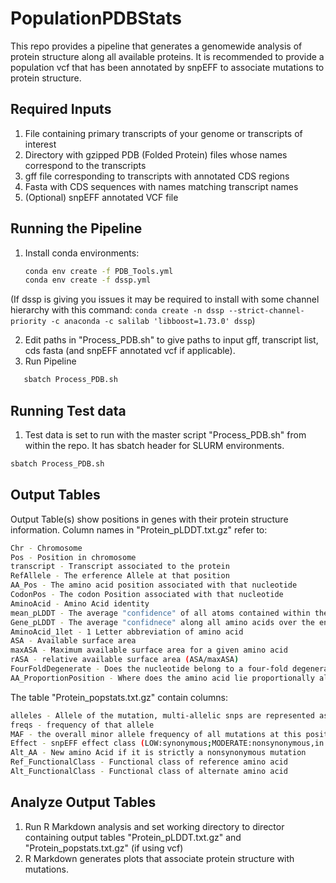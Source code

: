# PopulationPDBStats

This repo provides a pipeline that generates a genomewide analysis of protein structure along all available proteins.  It is recommended to provide a population vcf that has been annotated by snpEFF to associate mutations to protein structure.  


## Required Inputs

1. File containing primary transcripts of your genome or transcripts of interest
2. Directory with gzipped PDB (Folded Protein) files whose names correspond to the transcripts
3. gff file corresponding to transcripts with annotated CDS regions
4. Fasta with CDS sequences with names matching transcript names
5. (Optional) snpEFF annotated VCF file

## Running the Pipeline

1. Install conda environments:
   ```bash
   conda env create -f PDB_Tools.yml
   conda env create -f dssp.yml
   ```
(If dssp is giving you issues it may be required to install with some channel hierarchy with this command: `conda create -n dssp --strict-channel-priority -c anaconda -c salilab 'libboost=1.73.0' dssp`)

2. Edit paths in "Process_PDB.sh" to give paths to input gff, transcript list, cds fasta (and snpEFF annotated vcf if applicable).
3. Run Pipeline
```bash
   sbatch Process_PDB.sh
```
## Running Test data
1. Test data is set to run with the master script "Process_PDB.sh" from within the repo.  It has sbatch header for SLURM environments.
```bash
sbatch Process_PDB.sh
```
## Output Tables
Output Table(s) show positions in genes with their protein structure information.  Column names in "Protein_pLDDT.txt.gz" refer to:

```bash
Chr - Chromosome 
Pos - Position in chromosome
transcript - Transcript associated to the protein
RefAllele - The erference Allele at that position
AA_Pos - The amino acid position associated with that nucleotide
CodonPos - The codon Position associated with that nucleotide
AminoAcid - Amino Acid identity
mean_pLDDT - The average "confidence" of all atoms contained within the amino acid
Gene_pLDDT - The average "confidnece" along all amino acids over the entire protein
AminoAcid_1let - 1 Letter abbreviation of amino acid
ASA - Available surface area
maxASA - Maximum available surface area for a given amino acid              
rASA - relative available surface area (ASA/maxASA)
FourFoldDegenerate - Does the nucleotide belong to a four-fold degenerate codon position (no single nucleotide polymorphism will change amino acid)
AA_ProportionPosition - Where does the amino acid lie proportionally along protein
```

The table "Protein_popstats.txt.gz" contain columns:
```bash
alleles - Allele of the mutation, multi-allelic snps are represented as multiple rows in the table
freqs - frequency of that allele
MAF - the overall minor allele frequency of all mutations at this position
Effect - snpEFF effect class (LOW:synonymous;MODERATE:nonsynonymous,in frame indels; HIGH:Frameshift, early stop, etc)
Alt_AA - New amino Acid if it is strictly a nonsynonymous mutation
Ref_FunctionalClass - Functional class of reference amino acid
Alt_FunctionalClass - Functional class of alternate amino acid
```

## Analyze Output Tables
1. Run R Markdown analysis and set working directory to director containing output tables "Protein_pLDDT.txt.gz" and "Protein_popstats.txt.gz" (if using vcf)
2. R Markdown generates plots that associate protein structure with mutations.  

